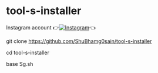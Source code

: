 # tool-s-installer


Instagram account
👉[![Instagram  ](https://img.shields.io/badge/INSTAGRAM-FOLLOW-red?style=for-the-badge&logo=instagram)](https://www.instagram.com/shubhamg0sain)👈


git clone https://github.com/ShuBhamg0sain/tool-s-installer

cd tool-s-installer

base Sg.sh


